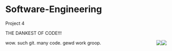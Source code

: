 # Software-Engineering
Project 4

THE DANKEST OF CODE!!!

<img style="float: right;" src="http://entreb.com/wp-content/uploads/2016/04/Trump-is-Dump-dank-meme-cheats-hack-unlimited.jpeg">

<img style="float: right;" src="https://mlkshk-ada.kxcdn.com/r/U1ZQ">

wow. such git. many code. gewd work groop.
